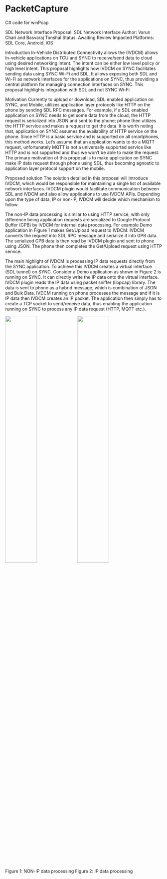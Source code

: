 # PacketCapture
C# code for winPcap

SDL Network Interface
	Proposal: SDL Network Interface
	Author: Varun Chari and Basvaraj Tonshal
	Status: Awaiting Review
	Impacted Platforms: SDL Core, Android, iOS

Introduction
In-Vehicle Distributed Connectivity allows the (IVDCM) allows In-vehicle applications on TCU and SYNC to receive/send data to cloud using desired networking intent. The intent can be either low level policy or high level intent. This proposal highlights how IVDCM on SYNC facilitates sending data using SYNC Wi-Fi and SDL. It allows exposing both SDL and Wi-Fi as network interfaces for the applications on SYNC, thus providing a central platform for managing connection interfaces on SYNC. This proposal highlights integration with SDL and not SYNC Wi-Fi

Motivation
Currently to upload or download, SDL enabled application on SYNC, and Mobile, utilizes application layer protocols like HTTP on the phone by sending SDL RPC messages. For example, if a SDL enabled application on SYNC needs to get some data from the cloud, the HTTP request is serialized into JSON and sent to the phone; phone then utilizes the HTTP service and makes a request to get the data. It is worth noting that, application on SYNC assumes the availability of HTTP service on the phone. Since HTTP is a basic service and is supported on all smartphones, this method works. Let’s assume that an application wants to do a MQTT request, unfortunately MQTT is not a universally supported service like HTTP and is not supported and thus we won’t be able to make the request. The primary motivation of this proposal is to make application on SYNC make IP data request through phone using SDL, thus becoming agnostic to application layer protocol support on the mobile.

Proposed solution
The solution detailed in this proposal will introduce IVDCM, which would be responsible for maintaining a single list of available network interfaces. IVDCM plugin would facilitate communication between SDL and IVDCM and also allow applications to use IVDCM APIs. Depending upon the type of data, IP or non-IP, IVDCM will decide which mechanism to follow.

The non-IP data processing is similar to using HTTP service, with only difference being application requests are serialized to Google Protocol Buffer (GPB) by IVDCM for internal data processing.  For example Demo application in Figure 1 makes Get/Upload request to IVDCM. IVDCM converts the request into SDL RPC message and serialize it into GPB data. The serialized GPB data is then read by IVDCM plugin and sent to phone using JSON. The phone then completes the Get/Upload request using HTTP service.

The main highlight of IVDCM is processing IP data requests directly from the SYNC application. To achieve this IVDCM creates a virtual interface (SDL tunnel) on SYNC. Consider a Demo application as shown in Figure 2 is running on SYNC.
 It can directly write the IP data onto the virtual interface. IVDCM plugin reads the IP data using packet sniffer (libpcap) library. The data is sent to phone as a hybrid message, which is combination of JSON and Bulk Data. IVDCM running on phone processes the message and if it is IP data then IVDCM creates an IP packet. The application then simply has to create a TCP socket to send/receive data, thus enabling the application running on SYNC to process any IP data request (HTTP, MQTT etc.).

<img src="https://cloud.githubusercontent.com/assets/24734005/23311407/0b50fa42-fa84-11e6-8002-0d9ef62f9678.png" width="45%"></img>       <img src="https://cloud.githubusercontent.com/assets/24734005/23314862/a92b3f7c-fa91-11e6-887d-c3301584ec69.png" width="45%"></img> 

Figure 1: NON-IP data processing                                          Figure 2: IP data processing 



